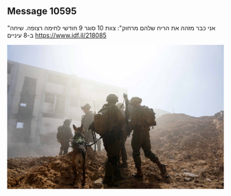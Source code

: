 ## Message 10595

"אני כבר מזהה את הריח שלהם מרחוק":
צוות 10 סוגר 9 חודשי לחימה רצופה. שיחה ב-8 עיניים
https://www.idf.il/218085

![Photo](./10595/10595_photo.jpg)

